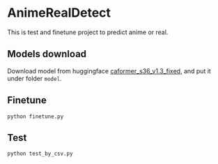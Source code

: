 # AnimeRealDetect
This is test and finetune project to predict anime or real.

## Models download
Download model from huggingface [caformer_s36_v1.3_fixed](https://huggingface.co/deepghs/anime_real_cls/tree/main/caformer_s36_v1.3_fixed), and put it under folder ```model```.

## Finetune
```
python finetune.py
```

## Test
```
python test_by_csv.py
```